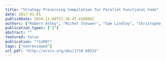 ```yaml
---
title: "Strategy Preserving Compilation for Parallel Functional Code"
date: 2017-01-01
publishDate: 2019-11-04T11:36:47.818004Z
authors: ["Robert Atkey", "Michel Steuwer", "Sam Lindley", "Christophe Dubach"]
publication_types: ["2"]
abstract: ""
featured: false
publication: "*CoRR*"
tags: ["nonreviewed"]
url_pdf: "http://arxiv.org/abs/1710.08332"
---
```


